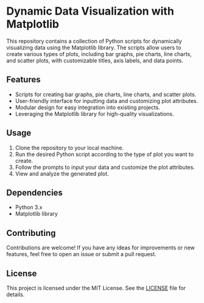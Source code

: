 # Dynamic Data Visualization with Matplotlib

This repository contains a collection of Python scripts for dynamically visualizing data using the Matplotlib library. The scripts allow users to create various types of plots, including bar graphs, pie charts, line charts, and scatter plots, with customizable titles, axis labels, and data points.

## Features

- Scripts for creating bar graphs, pie charts, line charts, and scatter plots.
- User-friendly interface for inputting data and customizing plot attributes.
- Modular design for easy integration into existing projects.
- Leveraging the Matplotlib library for high-quality visualizations.

## Usage

1. Clone the repository to your local machine.
2. Run the desired Python script according to the type of plot you want to create.
3. Follow the prompts to input your data and customize the plot attributes.
4. View and analyze the generated plot.

## Dependencies

- Python 3.x
- Matplotlib library

## Contributing

Contributions are welcome! If you have any ideas for improvements or new features, feel free to open an issue or submit a pull request.

## License

This project is licensed under the MIT License. See the [LICENSE](LICENSE) file for details.
